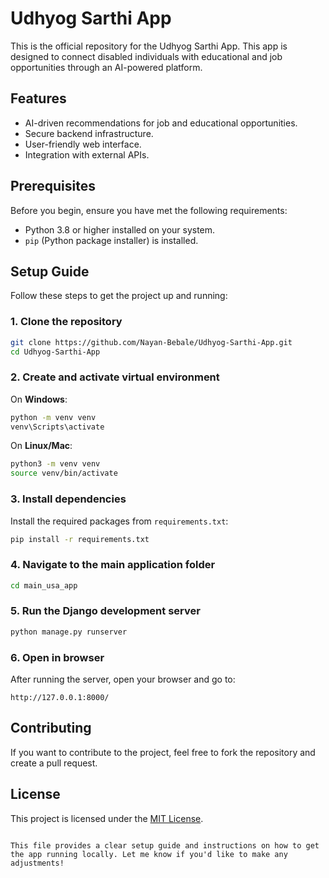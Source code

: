 # Udhyog Sarthi App

This is the official repository for the Udhyog Sarthi App. This app is designed to connect disabled individuals with educational and job opportunities through an AI-powered platform.

## Features
- AI-driven recommendations for job and educational opportunities.
- Secure backend infrastructure.
- User-friendly web interface.
- Integration with external APIs.

## Prerequisites

Before you begin, ensure you have met the following requirements:
- Python 3.8 or higher installed on your system.
- `pip` (Python package installer) is installed.

## Setup Guide

Follow these steps to get the project up and running:

### 1. Clone the repository

```bash
git clone https://github.com/Nayan-Bebale/Udhyog-Sarthi-App.git
cd Udhyog-Sarthi-App
```

### 2. Create and activate virtual environment

On **Windows**:

```bash
python -m venv venv
venv\Scripts\activate
```

On **Linux/Mac**:

```bash
python3 -m venv venv
source venv/bin/activate
```

### 3. Install dependencies

Install the required packages from `requirements.txt`:

```bash
pip install -r requirements.txt
```

### 4. Navigate to the main application folder

```bash
cd main_usa_app
```

### 5. Run the Django development server

```bash
python manage.py runserver
```

### 6. Open in browser

After running the server, open your browser and go to:

```
http://127.0.0.1:8000/
```

## Contributing

If you want to contribute to the project, feel free to fork the repository and create a pull request.

## License

This project is licensed under the [MIT License](LICENSE).
```

This file provides a clear setup guide and instructions on how to get the app running locally. Let me know if you'd like to make any adjustments!
